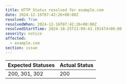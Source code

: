 ```yaml
---
title: HTTP Status resolved for example.com
date: 2024-12-16T07:42:26+00:00Z
resolved: True
resolvedWhen: 2024-12-16T07:42:26+00:00Z
resolvedStartTime: 2024-10-25T21:09:43.191474+00:00
severity: notice
affected:
  - example.com
section: issue
---
```


| Expected Statuses | Actual Status  |
|-------------------|----------------|
| 200, 301, 302 | 200 |
